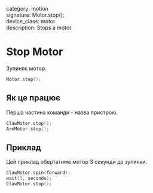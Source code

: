 category: motion  
signature: Motor.stop();  
device_class: motor  
description: Stops a motor.  

# Stop Motor

Зупиняє мотор.

```cpp
Motor.stop();
```

## Як це працює

Перша частина команди - назва пристрою.
```cpp
ClawMotor.stop();
ArmMotor.stop();
``` 

## Приклад

Цей приклад обертатиме мотор 3 секунди до зупинки.

```cpp
ClawMotor.spin(forward);
wait(3, seconds);
ClawMotor.stop();
```

<advanced>
</advanced>